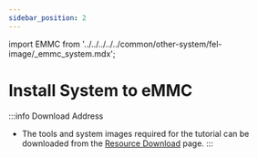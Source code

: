 ```yaml
---
sidebar_position: 2
---
```


import EMMC from '../../../../../common/other-system/fel-image/\_emmc_system.mdx';

# Install System to eMMC

:::info Download Address

- The tools and system images required for the tutorial can be downloaded from the [Resource Download](../../../download) page.
  :::

<EMMC tag="emmc_board" sbc_model="a5e" />
